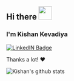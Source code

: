 
## Hi there <img src="https://raw.githubusercontent.com/MartinHeinz/MartinHeinz/master/wave.gif" width="35px">

### I'm Kishan Kevadiya

<!-- ![](https://komarev.com/ghpvc/?username=kkevadiya797&label=View+Counter) -->

[![LinkedIN Badge](https://img.shields.io/badge/LinkdeIN-Vin-blue)](https://www.linkedin.com/in/kishan-kevadiya-889332188/) 



Thanks a lot! ❤️

![Kishan's github stats](https://github-readme-stats.vercel.app/api?username=kkevadiya797&theme=nightowl&show_icons=true)

<!--
**kkevadiya797/kkevadiya797** is a ✨ _special_ ✨ repository because its `README.md` (this file) appears on your GitHub profile.

Here are some ideas to get you started:

- 🔭 I’m currently working on ...
- 🌱 I’m currently learning ...
- 👯 I’m looking to collaborate on ...
- 🤔 I’m looking for help with ...
- 💬 Ask me about ...
- 📫 How to reach me: ...
- 😄 Pronouns: ...
- ⚡ Fun fact: ...
-->

